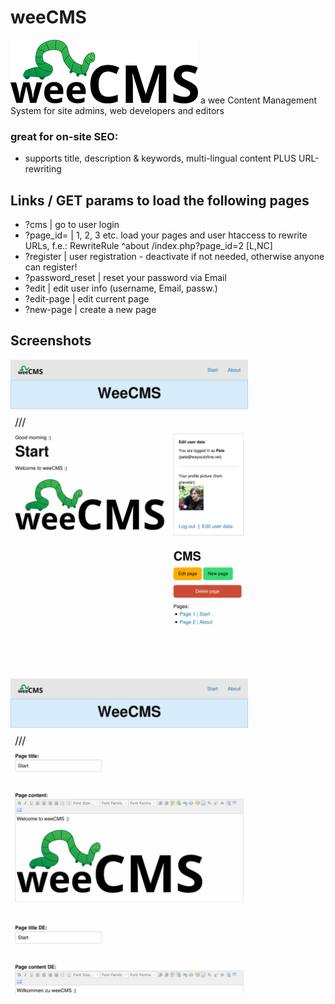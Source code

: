 # weeCMS
<img src="https://raw.githubusercontent.com/peteee/weeCMS/master/img/weeCMS-logo-S.png"/>
a wee Content Management System for site admins, web developers and editors

### great for on-site SEO:
- supports title, description & keywords, multi-lingual content PLUS URL-rewriting

## Links / GET params to load the following pages
- ?cms | go to user login
- ?page_id= | 1, 2, 3 etc. load your pages and user htaccess to rewrite URLs, f.e.: RewriteRule ^about /index.php?page_id=2 [L,NC]
- ?register | user registration - deactivate if not needed, otherwise anyone can register!
- ?password_reset | reset your password via Email
- ?edit | edit user info (username, Email, passw.)
- ?edit-page | edit current page
- ?new-page | create a new page

## Screenshots

<img src="https://raw.githubusercontent.com/peteee/weeCMS/master/screenshots/Screen%20Shot%202021-04-21%20at%2010.53.36.png" width="380" alt="Screen shot 1"/>

<img src="https://raw.githubusercontent.com/peteee/weeCMS/master/screenshots/Screen%20Shot%202021-04-21%20at%2010.55.11.png" width="380" alt="Screen shot 1"/>


